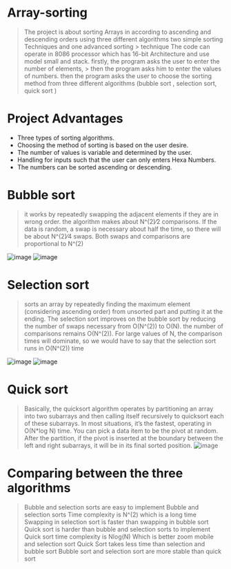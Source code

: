 # Array-sorting
> The project is about sorting Arrays in according to ascending and descending orders using three different algorithms two simple sorting Techniques and one advanced sorting > technique  The code can operate in 8086 processor which has 16-bit Architecture  and use model small and stack. firstly, the program asks the user to enter the number of elements, > then the program asks him to enter the values of numbers. then the program asks the user to choose the sorting method from three different algorithms (bubble sort , selection sort, quick sort )

# Project Advantages
+ Three types of sorting algorithms.
+ Choosing the method of sorting is based on the user desire.
+ The number of values is variable and determined by the user.
+ Handling for inputs such that the user can only enters Hexa Numbers.
+ The numbers can be sorted ascending or descending.


# Bubble sort 
> it works by repeatedly swapping the adjacent elements if they are in wrong order.
> the algorithm makes about N^(2)⁄2 comparisons.
> If the data is random, a swap is necessary about half the time, so there will be about N^(2)⁄4 swaps.
> Both swaps and comparisons are proportional to N^(2)

![image](https://user-images.githubusercontent.com/66144435/148587653-194b127a-e346-47c1-bcc9-529745e79e61.png)
![image](https://user-images.githubusercontent.com/66144435/148587706-7d1ca00c-21ef-4dda-923c-d8c34fd0c02c.png)

# Selection sort
>sorts an array by repeatedly finding the maximum element (considering ascending order) from unsorted part and putting it at the ending.
>The selection sort improves on the bubble sort by reducing the number of swaps necessary from O(N^(2)) to O(N).
>the number of comparisons remains O(N^(2)).
>For large values of N, the comparison times will dominate, so we would have to say that the selection sort runs in O(N^(2)) time

![image](https://user-images.githubusercontent.com/66144435/148587721-45a19a75-6df4-4598-930b-38a53b918b6e.png)
![image](https://user-images.githubusercontent.com/66144435/148587739-8503d392-c7f8-4411-a4a7-81e686751b19.png)


# Quick sort
> Basically, the quicksort algorithm operates by partitioning an array into two subarrays and then calling itself recursively to quicksort each of these subarrays.
> In most situations, it’s the fastest, operating in O(N*log N) time.
> You can pick a data item to be the pivot at random.
> After the partition, if the pivot is inserted at the boundary between the left and right subarrays, it will be in its final sorted position.
![image](https://user-images.githubusercontent.com/66144435/148587747-74db12b5-7d98-450f-b434-f48907db13d4.png)


# Comparing between the three algorithms
> Bubble and selection sorts are easy to implement 
> Bubble and selection sorts Time complexity is N^(2) which is a long time
> Swapping in selection sort is faster than swapping in bubble sort 
> Quick sort is harder than bubble and selection sorts to implement 
> Quick sort time complexity is Nlog(N) Which is better zoom mobile and selection sort
> Quick Sort takes less time than selection and bubble sort
> Bubble sort and selection sort are more stable than quick sort 
